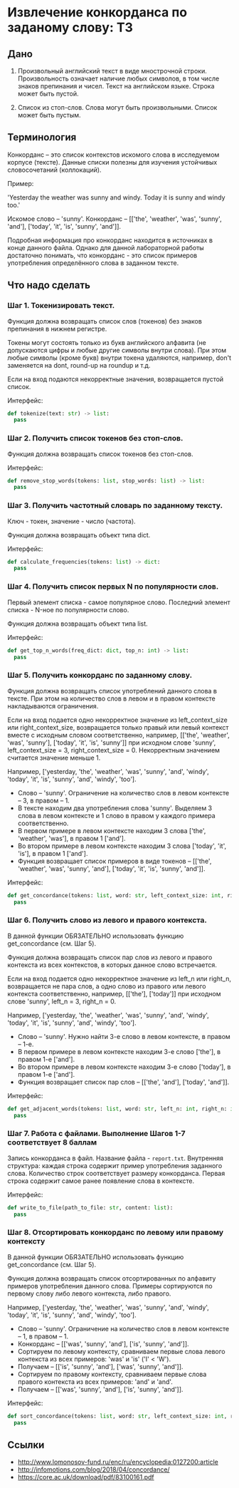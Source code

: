 # Извлечение конкорданса по заданому слову: ТЗ

## Дано
1. Произвольный английский текст в виде мнострочной строки. Произвольность означает наличие любых символов, в том числе знаков препинания и чисел. Текст на английском языке. Строка может быть пустой.
    
2. Список из стоп-слов. Слова могут быть произвольными. Список может быть пустым.

## Терминология

Конкорданс – это список контекстов искомого слова в исследуемом корпусе (тексте).
Данные списки полезны для изучения устойчивых словосочетаний (коллокаций).

Пример:

'Yesterday the weather was sunny and windy. Today it is sunny and windy too.'

Искомое слово – 'sunny'. Конкорданс – [['the', 'weather', 'was', 'sunny', 'and'], ['today', 'it', 'is', 'sunny', 'and']].

Подробная информация про конкорданс находится в источниках в конце данного файла. Однако для данной лабораторной работы достаточно понимать, что конкорданс - это список примеров употребления определённого слова в заданном тексте.

## Что надо сделать

### Шаг 1. Токенизировать текст. 

Функция должна возвращать список слов (токенов) без знаков препинания в нижнем регистре.

Токены могут состоять только из букв английского алфавита (не допускаются цифры и любые другие символы внутри слова).
При этом любые символы (кроме букв) внутри токена удаляются, например, don't заменяется на dont, round-up на roundup и т.д.

Если на вход подаются некорректные значения, возвращается пустой список.

Интерфейс: 
```py
def tokenize(text: str) -> list:
  pass
```

### Шаг 2. Получить список токенов без стоп-слов.

Функция должна возвращать список токенов без стоп-слов. 

Интерфейс: 
```py
def remove_stop_words(tokens: list, stop_words: list) -> list:
  pass
```

### Шаг 3. Получить частотный словарь по заданному тексту.

Ключ - токен, значение - число (частота).

Функция должна возвращать объект типа dict. 

Интерфейс: 
```py
def calculate_frequencies(tokens: list) -> dict:
  pass
```

### Шаг 4. Получить список первых N по популярности слов.

Первый элемент списка - самое популярное слово. Последний элемент списка - N-ное по популярности слово.

Функция должна возвращать объект типа list. 

Интерфейс: 
```py
def get_top_n_words(freq_dict: dict, top_n: int) -> list:
  pass
```

### Шаг 5. Получить конкорданс по заданному слову.

Функция должна возвращать список употреблений данного слова в тексте. При этом на количество слов в левом и в правом контексте накладываются ограничения. 

Если на вход подается одно некорректное значение из left_context_size или right_context_size, возвращается только правый или левый контекст вместе с исходным словом соответственно, например, [['the', 'weather', 'was', 'sunny'], ['today', 'it', 'is', 'sunny']] при исходном слове 'sunny', left_context_size = 3, right_context_size = 0. Некорректным значением считается значение меньше 1.

Например,
['yesterday, 'the', 'weather', 'was', 'sunny', 'and', 'windy', 'today', 'it', 'is', 'sunny', 'and', 'windy', 'too'].
* Слово – 'sunny'. Ограничение на количество слов в левом контексте – 3, в правом – 1.
* В тексте находим два употребления слова 'sunny'. Выделяем 3 слова в левом контексте и 1 слово в правом у каждого примера соответственно.
* В первом примере в левом контексте находим 3 слова ['the', 'weather', 'was'], в правом 1 ['and'].
* Во втором примере в левом контексте находим 3 слова ['today', 'it', 'is'], в правом 1 ['and'].
* Функция возвращает список примеров в виде токенов – [['the', 'weather', 'was', 'sunny', 'and'], ['today', 'it', 'is', 'sunny', 'and']].



Интерфейс: 
```py
def get_concordance(tokens: list, word: str, left_context_size: int, right_context_size: int) -> list:
  pass
```

### Шаг 6. Получить слово из левого и правого контекста.

В данной функции ОБЯЗАТЕЛЬНО использовать функцию get_concordance (см. Шаг 5).

Функция должна возвращать список пар слов из левого и правого контекста из всех контекстов,
в которых данное слово встречается. 

Если на вход подается одно некорректное значение из left_n или right_n, возвращается не пара слов, а одно слово из правого или левого контекста соответственно, например, [['the'], ['today']] при исходном слове 'sunny', left_n = 3, right_n = 0.

Например,
['yesterday, 'the', 'weather', 'was', 'sunny', 'and', 'windy', 'today', 'it', 'is', 'sunny', 'and', 'windy', 'too'].
* Слово – 'sunny'. Нужно найти 3-е слово в левом контексте, в правом – 1-е.
* В первом примере в левом контексте находим 3-е слово ['the'], в правом 1-е ['and'].
* Во втором примере в левом контексте находим 3-е слово ['today'], в правом 1-е ['and'].
* Функция возвращает список пар слов – [['the', 'and'], ['today', 'and']].

Интерфейс: 
```py
def get_adjacent_words(tokens: list, word: str, left_n: int, right_n: int) -> list:
  pass
```

### Шаг 7. Работа с файлами. Выполнение Шагов 1-7 соответствует 8 баллам

Запись конкорданса в файл. Название файла - `report.txt`.
Внутренняя структура: каждая строка содержит пример употребления заданного слова. Количество строк соответствует размеру конкорданса.
Первая строка содержит самое ранее появление слова в контексте.


Интерфейс: 
```py
def write_to_file(path_to_file: str, content: list):
  pass
```

### Шаг 8. Отсортировать конкорданс по левому или правому контексту

В данной функции ОБЯЗАТЕЛЬНО использовать функцию get_concordance (см. Шаг 5).

Функция должна возвращать список отсортированных по алфавиту примеров употребления данного слова. 
Примеры сортируются по первому слову либо левого контекста, либо правого.

Например,
['yesterday, 'the', 'weather', 'was', 'sunny', 'and', 'windy', 'today', 'it', 'is', 'sunny', 'and', 'windy', 'too'].
* Слово – 'sunny'. Ограничение на количество слов в левом контексте – 1, в правом – 1.
* Конкорданс – [['was', 'sunny', 'and'], ['is', 'sunny', 'and']].
* Сортируем по левому контексту, сравниваем первые слова левого контекста из всех примеров: 'was' и 'is' ('I' < 'W'). 
* Получаем – [['is', 'sunny', 'and'], ['was', 'sunny', 'and']].
* Сортируем по правому контексту, сравниваем первые слова правого контекста из всех примеров: 'and' и 'and'. 
* Получаем – [['was', 'sunny', 'and'], ['is', 'sunny', 'and']].

Интерфейс: 
```py
def sort_concordance(tokens: list, word: str, left_context_size: int, right_context_size: int, left_sort: bool) -> list:
  pass
```

## Ссылки

* http://www.lomonosov-fund.ru/enc/ru/encyclopedia:0127200:article
* http://infomotions.com/blog/2018/04/concordance/
* https://core.ac.uk/download/pdf/83100161.pdf
